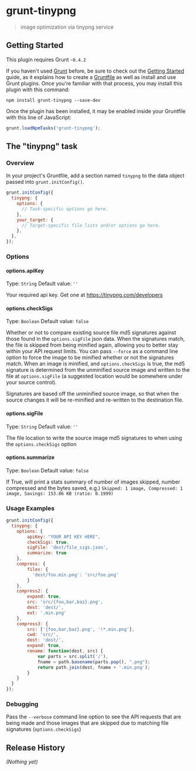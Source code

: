 # grunt-tinypng

> image optimization via tinypng service

## Getting Started
This plugin requires Grunt `~0.4.2`

If you haven't used [Grunt](http://gruntjs.com/) before, be sure to check out the [Getting Started](http://gruntjs.com/getting-started) guide, as it explains how to create a [Gruntfile](http://gruntjs.com/sample-gruntfile) as well as install and use Grunt plugins. Once you're familiar with that process, you may install this plugin with this command:

```shell
npm install grunt-tinypng --save-dev
```

Once the plugin has been installed, it may be enabled inside your Gruntfile with this line of JavaScript:

```js
grunt.loadNpmTasks('grunt-tinypng');
```

## The "tinypng" task

### Overview
In your project's Gruntfile, add a section named `tinypng` to the data object passed into `grunt.initConfig()`.

```js
grunt.initConfig({
  tinypng: {
    options: {
      // Task-specific options go here.
    },
    your_target: {
      // Target-specific file lists and/or options go here.
    },
  },
});
```

### Options

#### options.apiKey
Type: `String`
Default value: `''`

Your required api key. Get one at https://tinypng.com/developers

#### options.checkSigs
Type: `Boolean`
Default value: `false`

Whether or not to compare existing source file md5 signatures against those found in the `options.sigFile` json data.
When the signatures match, the file is skipped from being minified again, allowing you to better stay within your API request limits.
You can pass `--force` as a command line option to force the image to be minified whether or not the signatures match.
When an image is minified, and `options.checkSigs` is true, the md5 signature is determined from the unminified source image and written to the file at `options.sigFile` (a suggested location would be somewhere under your source control).

Signatures are based off the unminified source image, so that when the source changes it will be re-minified and re-written to the destination file.

#### options.sigFile
Type: `String`
Default value: `''`

The file location to write the source image md5 signatures to when using the `options.checkSigs` option

#### options.summarize
Type: `Boolean`
Default value: `false`

If True, will print a stats summary of number of images skipped, number compressed and the bytes saved, e.g.)
`Skipped: 1 image, Compressed: 1 image, Savings: 153.86 KB (ratio: 0.1999)`

### Usage Examples

```js
grunt.initConfig({
  tinypng: {
    options: {
        apiKey: "YOUR API KEY HERE",
        checkSigs: true,
        sigFile: 'dest/file_sigs.json',
        summarize: true
    },
    compress: {
        files: {
          'dest/foo.min.png': 'src/foo.png'
        }
    },
    compress2: {
        expand: true, 
        src: 'src/{foo,bar,baz}.png', 
        dest: 'dest/',
        ext: '.min.png'
    },
    compress3: {
        src: ['{foo,bar,baz}.png', '!*.min.png'],
        cwd: 'src/',
        dest: 'dest/',
        expand: true,
        rename: function(dest, src) { 
            var parts = src.split('/'),
            fname = path.basename(parts.pop(), ".png");
            return path.join(dest, fname + '.min.png');
        }
    }
  }
});
```
### Debugging
Pass the `--verbose` command line option to see the API requests that are being made and those images that are skipped due to matching file signatures (`options.checkSigs`)

## Release History
_(Nothing yet)_
